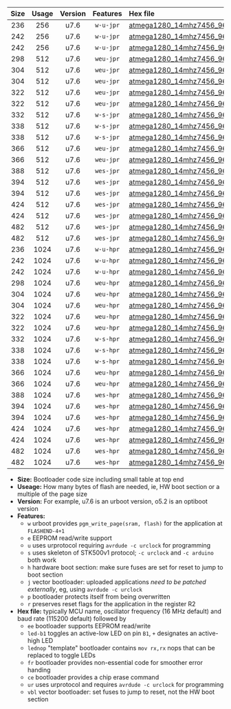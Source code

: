 |Size|Usage|Version|Features|Hex file|
|:-:|:-:|:-:|:-:|:--|
|236|256|u7.6|`w-u-jpr`|[atmega1280_14mhz7456_9600bps_ur_vbl.hex](https://raw.githubusercontent.com/stefanrueger/urboot/main//atmega1280_14mhz7456_9600bps_ur_vbl.hex)|
|242|256|u7.6|`w-u-jpr`|[atmega1280_14mhz7456_9600bps_led+b7_ur_vbl.hex](https://raw.githubusercontent.com/stefanrueger/urboot/main//atmega1280_14mhz7456_9600bps_led+b7_ur_vbl.hex)|
|242|256|u7.6|`w-u-jpr`|[atmega1280_14mhz7456_9600bps_lednop_ur_vbl.hex](https://raw.githubusercontent.com/stefanrueger/urboot/main//atmega1280_14mhz7456_9600bps_lednop_ur_vbl.hex)|
|298|512|u7.6|`weu-jpr`|[atmega1280_14mhz7456_9600bps_ee_ur_vbl.hex](https://raw.githubusercontent.com/stefanrueger/urboot/main//atmega1280_14mhz7456_9600bps_ee_ur_vbl.hex)|
|304|512|u7.6|`weu-jpr`|[atmega1280_14mhz7456_9600bps_ee_led+b7_ur_vbl.hex](https://raw.githubusercontent.com/stefanrueger/urboot/main//atmega1280_14mhz7456_9600bps_ee_led+b7_ur_vbl.hex)|
|304|512|u7.6|`weu-jpr`|[atmega1280_14mhz7456_9600bps_ee_lednop_ur_vbl.hex](https://raw.githubusercontent.com/stefanrueger/urboot/main//atmega1280_14mhz7456_9600bps_ee_lednop_ur_vbl.hex)|
|322|512|u7.6|`weu-jpr`|[atmega1280_14mhz7456_9600bps_ee_led+b7_fr_ur_vbl.hex](https://raw.githubusercontent.com/stefanrueger/urboot/main//atmega1280_14mhz7456_9600bps_ee_led+b7_fr_ur_vbl.hex)|
|322|512|u7.6|`weu-jpr`|[atmega1280_14mhz7456_9600bps_ee_lednop_fr_ur_vbl.hex](https://raw.githubusercontent.com/stefanrueger/urboot/main//atmega1280_14mhz7456_9600bps_ee_lednop_fr_ur_vbl.hex)|
|332|512|u7.6|`w-s-jpr`|[atmega1280_14mhz7456_9600bps_vbl.hex](https://raw.githubusercontent.com/stefanrueger/urboot/main//atmega1280_14mhz7456_9600bps_vbl.hex)|
|338|512|u7.6|`w-s-jpr`|[atmega1280_14mhz7456_9600bps_led+b7_vbl.hex](https://raw.githubusercontent.com/stefanrueger/urboot/main//atmega1280_14mhz7456_9600bps_led+b7_vbl.hex)|
|338|512|u7.6|`w-s-jpr`|[atmega1280_14mhz7456_9600bps_lednop_vbl.hex](https://raw.githubusercontent.com/stefanrueger/urboot/main//atmega1280_14mhz7456_9600bps_lednop_vbl.hex)|
|366|512|u7.6|`weu-jpr`|[atmega1280_14mhz7456_9600bps_ee_led+b7_fr_ce_ur_vbl.hex](https://raw.githubusercontent.com/stefanrueger/urboot/main//atmega1280_14mhz7456_9600bps_ee_led+b7_fr_ce_ur_vbl.hex)|
|366|512|u7.6|`weu-jpr`|[atmega1280_14mhz7456_9600bps_ee_lednop_fr_ce_ur_vbl.hex](https://raw.githubusercontent.com/stefanrueger/urboot/main//atmega1280_14mhz7456_9600bps_ee_lednop_fr_ce_ur_vbl.hex)|
|388|512|u7.6|`wes-jpr`|[atmega1280_14mhz7456_9600bps_ee_vbl.hex](https://raw.githubusercontent.com/stefanrueger/urboot/main//atmega1280_14mhz7456_9600bps_ee_vbl.hex)|
|394|512|u7.6|`wes-jpr`|[atmega1280_14mhz7456_9600bps_ee_led+b7_vbl.hex](https://raw.githubusercontent.com/stefanrueger/urboot/main//atmega1280_14mhz7456_9600bps_ee_led+b7_vbl.hex)|
|394|512|u7.6|`wes-jpr`|[atmega1280_14mhz7456_9600bps_ee_lednop_vbl.hex](https://raw.githubusercontent.com/stefanrueger/urboot/main//atmega1280_14mhz7456_9600bps_ee_lednop_vbl.hex)|
|424|512|u7.6|`wes-jpr`|[atmega1280_14mhz7456_9600bps_ee_led+b7_fr_vbl.hex](https://raw.githubusercontent.com/stefanrueger/urboot/main//atmega1280_14mhz7456_9600bps_ee_led+b7_fr_vbl.hex)|
|424|512|u7.6|`wes-jpr`|[atmega1280_14mhz7456_9600bps_ee_lednop_fr_vbl.hex](https://raw.githubusercontent.com/stefanrueger/urboot/main//atmega1280_14mhz7456_9600bps_ee_lednop_fr_vbl.hex)|
|482|512|u7.6|`wes-jpr`|[atmega1280_14mhz7456_9600bps_ee_led+b7_fr_ce_vbl.hex](https://raw.githubusercontent.com/stefanrueger/urboot/main//atmega1280_14mhz7456_9600bps_ee_led+b7_fr_ce_vbl.hex)|
|482|512|u7.6|`wes-jpr`|[atmega1280_14mhz7456_9600bps_ee_lednop_fr_ce_vbl.hex](https://raw.githubusercontent.com/stefanrueger/urboot/main//atmega1280_14mhz7456_9600bps_ee_lednop_fr_ce_vbl.hex)|
|236|1024|u7.6|`w-u-hpr`|[atmega1280_14mhz7456_9600bps_ur.hex](https://raw.githubusercontent.com/stefanrueger/urboot/main//atmega1280_14mhz7456_9600bps_ur.hex)|
|242|1024|u7.6|`w-u-hpr`|[atmega1280_14mhz7456_9600bps_led+b7_ur.hex](https://raw.githubusercontent.com/stefanrueger/urboot/main//atmega1280_14mhz7456_9600bps_led+b7_ur.hex)|
|242|1024|u7.6|`w-u-hpr`|[atmega1280_14mhz7456_9600bps_lednop_ur.hex](https://raw.githubusercontent.com/stefanrueger/urboot/main//atmega1280_14mhz7456_9600bps_lednop_ur.hex)|
|298|1024|u7.6|`weu-hpr`|[atmega1280_14mhz7456_9600bps_ee_ur.hex](https://raw.githubusercontent.com/stefanrueger/urboot/main//atmega1280_14mhz7456_9600bps_ee_ur.hex)|
|304|1024|u7.6|`weu-hpr`|[atmega1280_14mhz7456_9600bps_ee_led+b7_ur.hex](https://raw.githubusercontent.com/stefanrueger/urboot/main//atmega1280_14mhz7456_9600bps_ee_led+b7_ur.hex)|
|304|1024|u7.6|`weu-hpr`|[atmega1280_14mhz7456_9600bps_ee_lednop_ur.hex](https://raw.githubusercontent.com/stefanrueger/urboot/main//atmega1280_14mhz7456_9600bps_ee_lednop_ur.hex)|
|322|1024|u7.6|`weu-hpr`|[atmega1280_14mhz7456_9600bps_ee_led+b7_fr_ur.hex](https://raw.githubusercontent.com/stefanrueger/urboot/main//atmega1280_14mhz7456_9600bps_ee_led+b7_fr_ur.hex)|
|322|1024|u7.6|`weu-hpr`|[atmega1280_14mhz7456_9600bps_ee_lednop_fr_ur.hex](https://raw.githubusercontent.com/stefanrueger/urboot/main//atmega1280_14mhz7456_9600bps_ee_lednop_fr_ur.hex)|
|332|1024|u7.6|`w-s-hpr`|[atmega1280_14mhz7456_9600bps.hex](https://raw.githubusercontent.com/stefanrueger/urboot/main//atmega1280_14mhz7456_9600bps.hex)|
|338|1024|u7.6|`w-s-hpr`|[atmega1280_14mhz7456_9600bps_led+b7.hex](https://raw.githubusercontent.com/stefanrueger/urboot/main//atmega1280_14mhz7456_9600bps_led+b7.hex)|
|338|1024|u7.6|`w-s-hpr`|[atmega1280_14mhz7456_9600bps_lednop.hex](https://raw.githubusercontent.com/stefanrueger/urboot/main//atmega1280_14mhz7456_9600bps_lednop.hex)|
|366|1024|u7.6|`weu-hpr`|[atmega1280_14mhz7456_9600bps_ee_led+b7_fr_ce_ur.hex](https://raw.githubusercontent.com/stefanrueger/urboot/main//atmega1280_14mhz7456_9600bps_ee_led+b7_fr_ce_ur.hex)|
|366|1024|u7.6|`weu-hpr`|[atmega1280_14mhz7456_9600bps_ee_lednop_fr_ce_ur.hex](https://raw.githubusercontent.com/stefanrueger/urboot/main//atmega1280_14mhz7456_9600bps_ee_lednop_fr_ce_ur.hex)|
|388|1024|u7.6|`wes-hpr`|[atmega1280_14mhz7456_9600bps_ee.hex](https://raw.githubusercontent.com/stefanrueger/urboot/main//atmega1280_14mhz7456_9600bps_ee.hex)|
|394|1024|u7.6|`wes-hpr`|[atmega1280_14mhz7456_9600bps_ee_led+b7.hex](https://raw.githubusercontent.com/stefanrueger/urboot/main//atmega1280_14mhz7456_9600bps_ee_led+b7.hex)|
|394|1024|u7.6|`wes-hpr`|[atmega1280_14mhz7456_9600bps_ee_lednop.hex](https://raw.githubusercontent.com/stefanrueger/urboot/main//atmega1280_14mhz7456_9600bps_ee_lednop.hex)|
|424|1024|u7.6|`wes-hpr`|[atmega1280_14mhz7456_9600bps_ee_led+b7_fr.hex](https://raw.githubusercontent.com/stefanrueger/urboot/main//atmega1280_14mhz7456_9600bps_ee_led+b7_fr.hex)|
|424|1024|u7.6|`wes-hpr`|[atmega1280_14mhz7456_9600bps_ee_lednop_fr.hex](https://raw.githubusercontent.com/stefanrueger/urboot/main//atmega1280_14mhz7456_9600bps_ee_lednop_fr.hex)|
|482|1024|u7.6|`wes-hpr`|[atmega1280_14mhz7456_9600bps_ee_led+b7_fr_ce.hex](https://raw.githubusercontent.com/stefanrueger/urboot/main//atmega1280_14mhz7456_9600bps_ee_led+b7_fr_ce.hex)|
|482|1024|u7.6|`wes-hpr`|[atmega1280_14mhz7456_9600bps_ee_lednop_fr_ce.hex](https://raw.githubusercontent.com/stefanrueger/urboot/main//atmega1280_14mhz7456_9600bps_ee_lednop_fr_ce.hex)|

- **Size:** Bootloader code size including small table at top end
- **Useage:** How many bytes of flash are needed, ie, HW boot section or a multiple of the page size
- **Version:** For example, u7.6 is an urboot version, o5.2 is an optiboot version
- **Features:**
  + `w` urboot provides `pgm_write_page(sram, flash)` for the application at `FLASHEND-4+1`
  + `e` EEPROM read/write support
  + `u` uses urprotocol requiring `avrdude -c urclock` for programming
  + `s` uses skeleton of STK500v1 protocol; `-c urclock` and `-c arduino` both work
  + `h` hardware boot section: make sure fuses are set for reset to jump to boot section
  + `j` vector bootloader: uploaded applications *need to be patched externally*, eg, using `avrdude -c urclock`
  + `p` bootloader protects itself from being overwritten
  + `r` preserves reset flags for the application in the register R2
- **Hex file:** typically MCU name, oscillator frequency (16 MHz default) and baud rate (115200 default) followed by
  + `ee` bootloader supports EEPROM read/write
  + `led-b1` toggles an active-low LED on pin `B1`, `+` designates an active-high LED
  + `lednop` "template" bootloader contains `mov rx,rx` nops that can be replaced to toggle LEDs
  + `fr` bootloader provides non-essential code for smoother error handing
  + `ce` bootloader provides a chip erase command
  + `ur` uses urprotocol and requires `avrdude -c urclock` for programming
  + `vbl` vector bootloader: set fuses to jump to reset, not the HW boot section
